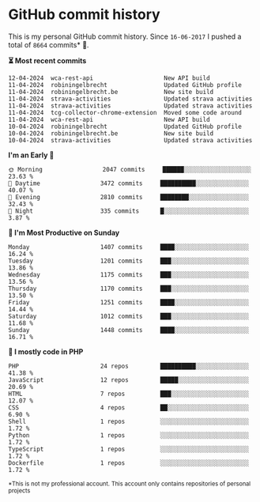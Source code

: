 # GitHub commit history
This is my personal GitHub commit history. Since <!--START_SECTION:first-commit-date-->`16-06-2017`<!--END_SECTION:first-commit-date--> I pushed a total of <!--START_SECTION:total-commit-count-->`8664`<!--END_SECTION:total-commit-count--> commits* 🎉.

<!--START_SECTION:most-recent-commits-->
**⏳ Most recent commits**
                                        
```text
12-04-2024  wca-rest-api                    New API build
11-04-2024  robiningelbrecht                Updated GitHub profile
11-04-2024  robiningelbrecht.be             New site build
11-04-2024  strava-activities               Updated strava activities
11-04-2024  strava-activities               Updated strava activities
11-04-2024  tcg-collector-chrome-extension  Moved some code around
11-04-2024  wca-rest-api                    New API build
10-04-2024  robiningelbrecht                Updated GitHub profile
10-04-2024  robiningelbrecht.be             New site build
10-04-2024  strava-activities               Updated strava activities
```
<!--END_SECTION:most-recent-commits-->  

<!--START_SECTION:commits-per-day-time-->
**I&#039;m an Early 🐤**

```text
🌞 Morning                 2047 commits     ██████░░░░░░░░░░░░░░░░░░░   23.63 %
🌆 Daytime                 3472 commits     ██████████░░░░░░░░░░░░░░░   40.07 %
🌃 Evening                 2810 commits     ████████░░░░░░░░░░░░░░░░░   32.43 %
🌙 Night                   335 commits      █░░░░░░░░░░░░░░░░░░░░░░░░   3.87 %
```
<!--END_SECTION:commits-per-day-time-->  

<!--START_SECTION:commits-per-weekday-->
**📅 I&#039;m Most Productive on Sunday**

```text
Monday                    1407 commits     ████░░░░░░░░░░░░░░░░░░░░░   16.24 %
Tuesday                   1201 commits     ███░░░░░░░░░░░░░░░░░░░░░░   13.86 %
Wednesday                 1175 commits     ███░░░░░░░░░░░░░░░░░░░░░░   13.56 %
Thursday                  1170 commits     ███░░░░░░░░░░░░░░░░░░░░░░   13.50 %
Friday                    1251 commits     ████░░░░░░░░░░░░░░░░░░░░░   14.44 %
Saturday                  1012 commits     ███░░░░░░░░░░░░░░░░░░░░░░   11.68 %
Sunday                    1448 commits     ████░░░░░░░░░░░░░░░░░░░░░   16.71 %
```
<!--END_SECTION:commits-per-weekday-->  

<!--START_SECTION:repos-per-language-->
**💬 I mostly code in PHP**

```text
PHP                       24 repos         ██████████░░░░░░░░░░░░░░░   41.38 %
JavaScript                12 repos         █████░░░░░░░░░░░░░░░░░░░░   20.69 %
HTML                      7 repos          ███░░░░░░░░░░░░░░░░░░░░░░   12.07 %
CSS                       4 repos          ██░░░░░░░░░░░░░░░░░░░░░░░   6.90 %
Shell                     1 repos          ░░░░░░░░░░░░░░░░░░░░░░░░░   1.72 %
Python                    1 repos          ░░░░░░░░░░░░░░░░░░░░░░░░░   1.72 %
TypeScript                1 repos          ░░░░░░░░░░░░░░░░░░░░░░░░░   1.72 %
Dockerfile                1 repos          ░░░░░░░░░░░░░░░░░░░░░░░░░   1.72 %
```
<!--END_SECTION:repos-per-language-->  

<sub>*This is not my professional account. This account only contains repositories of personal projects</sub>
